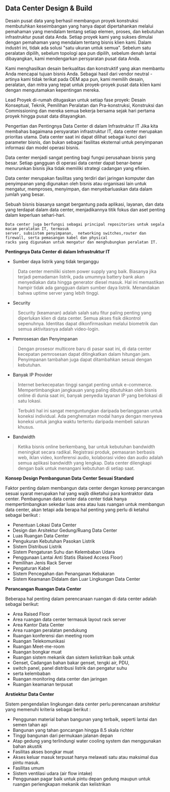 ## Data Center Design & Build

Desain pusat data yang berhasil membangun proyek konstruksi membutuhkan keseimbangan yang hanya dapat dipertahankan melalui pemahaman yang mendalam tentang setiap elemen, proses, dan kebutuhan infrastruktur pusat data Anda. Setiap proyek kami yang sukses dimulai dengan pemahaman yang mendalam tentang bisnis klien kami. Dalam industri ini, tidak ada solusi "satu ukuran untuk semua". Sebelum satu peralatan dipilih, sebelum topologi apa pun dipilih, sebelum denah lantai dibayangkan, kami mendengarkan persyaratan pusat data Anda.

Kami menghasilkan desain berkualitas dan konstruktif yang akan membantu Anda mencapai tujuan bisnis Anda. Sebagai hasil dari vendor neutral - artinya kami tidak terikat pada OEM apa pun, kami memilih desain, peralatan, dan mitra yang tepat untuk proyek-proyek pusat data klien kami dengan mengutamakan kepentingan mereka.

Lead Proyek di-rumah ditugaskan untuk setiap fase proyek: Desain Konseptual, Teknik, Pemilihan Peralatan dan Pra-konstruksi, Konstruksi dan Commissioning dan mereka semua bekerja bersama sejak hari pertama proyek hingga pusat data ditayangkan.

Pengertian dan Pentingnya Data Center di dalam Infrastruktur IT
Jika kita membahas bagaimana persyaratan infrastruktur IT, data center merupakan prioritas utama. Data center saat ini dapat dilihat sebagai kunci dari parameter bisnis, dan bukan sebagai fasilitas eksternal untuk penyimpanan informasi dan model operasi bisnis.

Data center menjadi sangat penting bagi fungsi perusahaan bisnis yang besar. Setiap gangguan di operasi data center dapat benar-benar menurunkan bisnis jika tidak memiliki strategi cadangan yang efisien.

Data center merupakan fasilitas yang terdiri dari jaringan komputer dan penyimpanan yang digunakan oleh bisnis atau organisasi lain untuk mengatur, memproses, menyimpan, dan menyebarluaskan data dalam jumlah yang besar.

Sebuah bisnis biasanya sangat bergantung pada aplikasi, layanan, dan data yang terdapat dalam data center, menjadikannya titik fokus dan aset penting dalam keperluan sehari-hari.



    Data center juga berfungsi sebagai principal repositories untuk segala macam peralatan IT, termasuk
    server, subsistem penyimpanan,  networking switches,router dan firewall, serta pemasangan kabel dan physical
    racks yang digunakan untuk mengatur dan menghubungkan peralatan IT.



**Pentingnya Data Center di dalam Infrastruktur IT**

* Sumber daya listrik yang tidak terganggu

>Data center memiliki sistem power supply yang baik. Biasanya jika terjadi pemadaman listrik, pada umumnya battery bank akan menyediakan data hingga generator diesel masuk. Hal ini memastikan hampir tidak ada gangguan dalam sumber daya listrik. Menandakan bahwa uptime server yang lebih tinggi.

* Security

>Security (keamanan) adalah salah satu fitur paling penting yang diperlukan klien di data center. Semua akses fisik dikontrol sepenuhnya. Identitas dapat dikonfirmasikan melalui biometrik dan semua aktivitasnya adalah video-login.

* Pemrosesan dan Penyimpanan

>Dengan prosesor multicore baru di pasar saat ini, di data center kecepatan pemrosesan dapat ditingkatkan dalam hitungan jam. Penyimpanan tambahan juga dapat ditambahkan sesuai dengan kebutuhan.

* Banyak IP Provider

>Internet berkecepatan tinggi sangat penting untuk e-commerce. Mempertimbangkan jangkauan yang paling dibutuhkan oleh bisnis online di dunia saat ini, banyak penyedia layanan IP yang berlokasi di satu lokasi.

>Terbukti hal ini sangat menguntungkan daripada berlangganan untuk koneksi individual. Ada penghematan modal hanya dengan menyewa koneksi untuk jangka waktu tertentu daripada membeli saluran khusus.

* Bandwidth

>Ketika bisnis online berkembang, bar untuk kebutuhan bandwidth meningkat secara radikal. Registrasi produk, pemasaran berbasis web, iklan video, konferensi audio, kolaborasi video dan audio adalah semua aplikasi bandwidth yang lengkap. Data center dilengkapi dengan baik untuk menangani kebutuhan di setiap saat.

**Konsep Design Pembangunan Data Center Sesuai Standard**


Faktor penting dalam membangun data center dengan konsep perancangan sesuai syarat merupakan hal yang wajib diketahui para kontraktor data center. Pembangunan data center data center tidak hanya mempertimbangkan sekedar luas area atau luas ruangan untuk membangun data center, akan tetapi ada berapa hal penting yang perlu di ketahui sebagai berikut :

- Penentuan Lokasi Data Center
- Design dan Arsitektur Gedung/Ruang Data Center
- Luas Ruangan Data Center
- Pengukuran Kebutuhan Pasokan Listrik
- Sistem Distribusi Listrik
- Sistem Pengaturan Suhu dan Kelembaban Udara
- Penggunaan Lantai Anti Statis (Raised Access Floor)
- Pemilihan Jenis Rack Server
- Pengaturan Kabel
- Sistem Pencegahan dan Penanganan Kebakaran
- Sistem Keamanan Didalam dan Luar Lingkungan Data Center

**Perancangan Ruangan Data Center**

Beberapa hal penting dalam perencanaan ruangan di data center adalah sebagai berikut:

- Area Raised Floor
- Area ruangan data center termasuk layout rack server
- Area Kantor Data Center
- Area ruangan peralatan pendukung
- Ruangan konferensi dan meeting room
- Ruangan Telekomunikasi
- Ruangan Meet-me-room
- Ruangan bongkar muat
- Ruangan sistem mekanik dan sistem kelistrikan baik untuk
- Genset, Cadangan bahan bakar genset, tengki air, PDU,
- switch panel, panel distribusi listrik dan pengatur suhu
- serta kelembaban
- Ruangan monitoring data center dan jaringan
- Ruangan keamanan terpusat

**Arstiektur Data Center**

Sistem pengendalian lingkungan data center perlu perencanaan arsitektur yang memenuhi kriteria sebagai berikut :

- Penggunan material bahan bangunan yang terbaik, seperti lantai dan semen tahan api
- Bangunan yang tahan goncangan hingga 8.5 skala richter
- Tinggi bangunan dari permukaan jalanan depan
- Atap gedung yang terlindungi water cooling system dan
menggunakan bahan akustik
- Fasilitas akses bongkar muat
- Akses keluar masuk terpusat hanya melawati satu atau maksimal dua pintu masuk.
- Fasilitas umum
- Sistem ventilasi udara (air flow intake)
- Penggunaan pagar baik untuk pintu depan gedung maupun untuk ruangan perlengkapan mekanik dan kelistrikan

